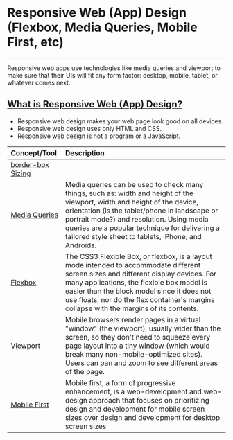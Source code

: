 # Responsive Web \(App\) Design \(Flexbox, Media Queries, Mobile First, etc\)

---

Responsive web apps use technologies like media queries and viewport to make sure that their UIs will fit any form factor: desktop, mobile, tablet, or whatever comes next.

## [What is Responsive Web \(App\) Design?](https://developer.mozilla.org/en-US/Apps/Progressive/Responsive/responsive_design_building_blocks)

* Responsive web design makes your web page look good on all devices.
* Responsive web design uses only HTML and CSS.
* Responsive web design is not a program or a JavaScript.

| Concept/Tool | Description |
| :--- | :--- |
| [border-box Sizing](https://css-tricks.com/inheriting-box-sizing-probably-slightly-better-best-practice/) |  |
| [Media Queries](https://css-tricks.com/snippets/css/media-queries-for-standard-devices/) | Media queries can be used to check many things, such as: width and height of the viewport, width and height of the device, orientation \(is the tablet/phone in landscape or portrait mode?\) and resolution. Using media queries are a popular technique for delivering a tailored style sheet to tablets, iPhone, and Androids. |
| [Flexbox](https://css-tricks.com/snippets/css/a-guide-to-flexbox/) | The CSS3 Flexible Box, or flexbox, is a layout mode intended to accommodate different screen sizes and different display devices. For many applications, the flexible box model is easier than the block model since it does not use floats, nor do the flex container's margins collapse with the margins of its contents. |
| [Viewport](https://developer.mozilla.org/en-US/docs/Mozilla/Mobile/Viewport_meta_tag) | Mobile browsers render pages in a virtual "window" \(the viewport\), usually wider than the screen, so they don't need to squeeze every page layout into a tiny window \(which would break many non-mobile-optimized sites\). Users can pan and zoom to see different areas of the page. |
| [Mobile First](https://zurb.com/word/mobile-first) | Mobile first, a form of progressive enhancement, is a web-development and web-design approach that focuses on prioritizing design and development for mobile screen sizes over design and development for desktop screen sizes |



